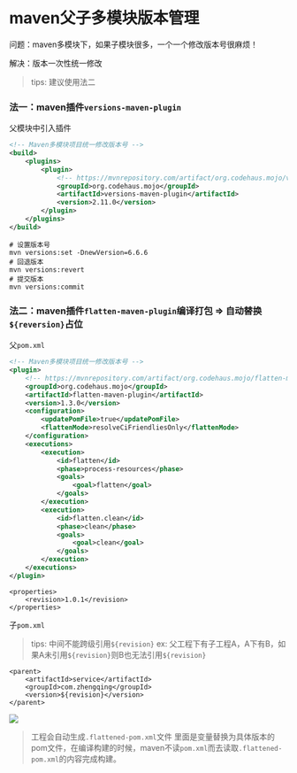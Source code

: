# maven父子多模块版本管理

问题：maven多模块下，如果子模块很多，一个一个修改版本号很麻烦！

解决：版本一次性统一修改

> tips: 建议使用法二

### 法一：maven插件`versions-maven-plugin`

父模块中引入插件

```xml
<!-- Maven多模块项目统一修改版本号 -->
<build>
    <plugins>
        <plugin>
            <!-- https://mvnrepository.com/artifact/org.codehaus.mojo/versions-maven-plugin -->
            <groupId>org.codehaus.mojo</groupId>
            <artifactId>versions-maven-plugin</artifactId>
            <version>2.11.0</version>
        </plugin>
    </plugins>
</build>
```

```shell
# 设置版本号
mvn versions:set -DnewVersion=6.6.6
# 回退版本
mvn versions:revert
# 提交版本
mvn versions:commit
```

### 法二：maven插件`flatten-maven-plugin`编译打包 => 自动替换`${reversion}`占位

父`pom.xml`

```xml
<!-- Maven多模块项目统一修改版本号 -->
<plugin>
    <!-- https://mvnrepository.com/artifact/org.codehaus.mojo/flatten-maven-plugin -->
    <groupId>org.codehaus.mojo</groupId>
    <artifactId>flatten-maven-plugin</artifactId>
    <version>1.3.0</version>
    <configuration>
        <updatePomFile>true</updatePomFile>
        <flattenMode>resolveCiFriendliesOnly</flattenMode>
    </configuration>
    <executions>
        <execution>
            <id>flatten</id>
            <phase>process-resources</phase>
            <goals>
                <goal>flatten</goal>
            </goals>
        </execution>
        <execution>
            <id>flatten.clean</id>
            <phase>clean</phase>
            <goals>
                <goal>clean</goal>
            </goals>
        </execution>
    </executions>
</plugin>
```

```
<properties>
    <revision>1.0.1</revision>
</properties>
```

子`pom.xml`

> tips: 中间不能跨级引用`${revision}`
> ex: 父工程下有子工程A，A下有B，如果A未引用`${revision}`则B也无法引用`${revision}`

```
<parent>
    <artifactId>service</artifactId>
    <groupId>com.zhengqing</groupId>
    <version>${revision}</version>
</parent>
```

![](images/maven-module-version.png)

> 工程会自动生成`.flattened-pom.xml`文件
> 里面是变量替换为具体版本的pom文件，在编译构建的时候，maven不读`pom.xml`而去读取`.flattened-pom.xml`的内容完成构建。